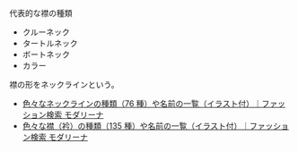 代表的な襟の種類

- クルーネック
- タートルネック
- ボートネック
- カラー

襟の形をネックラインという。

- [色々なネックラインの種類（76 種）や名前の一覧（イラスト付）｜ファッション検索 モダリーナ](https://www.modalina.jp/kind/neck.html)
- [色々な襟（衿）の種類（135 種）や名前の一覧（イラスト付）｜ファッション検索 モダリーナ](https://www.modalina.jp/kind/collar.html)
